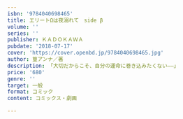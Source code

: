 ```yaml
---
isbn: '9784040698465'
title: エリートΩは夜溺れて　side β
volume: ''
series: ''
publisher: ＫＡＤＯＫＡＷＡ
pubdate: '2018-07-17'
cover: 'https://cover.openbd.jp/9784040698465.jpg'
author: 篁アンナ／著
description: 「大切だからこそ、自分の運命に巻き込みたくない――」
price: '680'
genre: ''
target: 一般
format: コミック
content: コミックス・劇画

---
```

